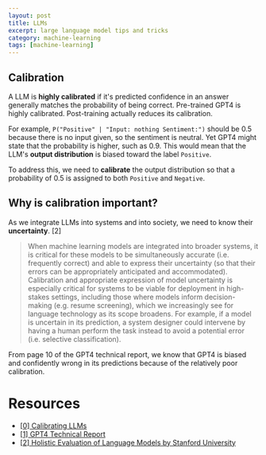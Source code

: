 ```yaml
---
layout: post
title: LLMs
excerpt: large language model tips and tricks
category: machine-learning
tags: [machine-learning]
---
```


## Calibration
A LLM is **highly calibrated** if it's predicted confidence in an answer generally matches the probability of being correct. Pre-trained GPT4 is highly calibrated. Post-training actually reduces its calibration.

For example, `P("Positive" | "Input: nothing Sentiment:")` should be 0.5 because there is no input given, so the sentiment is neutral. Yet GPT4 might state that the probability is higher, such as 0.9. This would mean that the LLM's **output distribution** is biased toward the label `Positive`.

To address this, we need to **calibrate** the output distribution so that a probability of 0.5 is assigned to both `Positive` and `Negative`.

## Why is calibration important?
As we integrate LLMs into systems and into society, we need to know their **uncertainty**. [2]

> When machine learning models are integrated into broader systems, it is critical for these models to be simultaneously accurate (i.e. frequently correct) and able to express their uncertainty (so that their errors can be appropriately anticipated and accommodated). Calibration and appropriate
expression of model uncertainty is especially critical for systems to be viable for deployment in high-stakes settings, including those where models inform decision-making (e.g. resume screening), which we increasingly see for language technology as its scope broadens. For example, if a model is uncertain in its prediction, a system designer could intervene by having a human perform the task instead to avoid a potential error (i.e. selective classification).



From page 10 of the GPT4 technical report, we know that GPT4 is biased and confidently wrong in its predictions because of the relatively poor calibration.

# Resources
* [[0] Calibrating LLMs](https://learnprompting.org/pt/docs/reliability/calibration)
* [[1] GPT4 Technical Report](https://cdn.openai.com/papers/gpt-4.pdf)
* [[2] Holistic Evaluation of Language Models by Stanford University](https://arxiv.org/pdf/2211.09110.pdf)